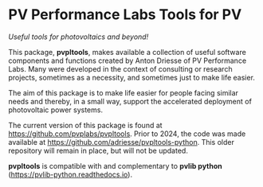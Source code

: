 # PV Performance Labs Tools for PV

*Useful tools for photovoltaics and beyond!*

This package, **pvpltools**, makes available a collection of useful
software components and functions created by Anton Driesse of PV Performance Labs.
Many were developed in the context of consulting or research projects,
sometimes as a necessity, and sometimes just to make life easier.

The aim of this package is to make life easier for people facing similar needs
and thereby, in a small way, support the accelerated deployment of photovoltaic power systems.

The current version of this package is found at https://github.com/pvplabs/pvpltools.
Prior to 2024, the code was made available at https://github.com/adriesse/pvpltools-python.
This older repository will remain in place, but will not be updated.

**pvpltools** is compatible with and complementary to
**pvlib python** (https://pvlib-python.readthedocs.io).
